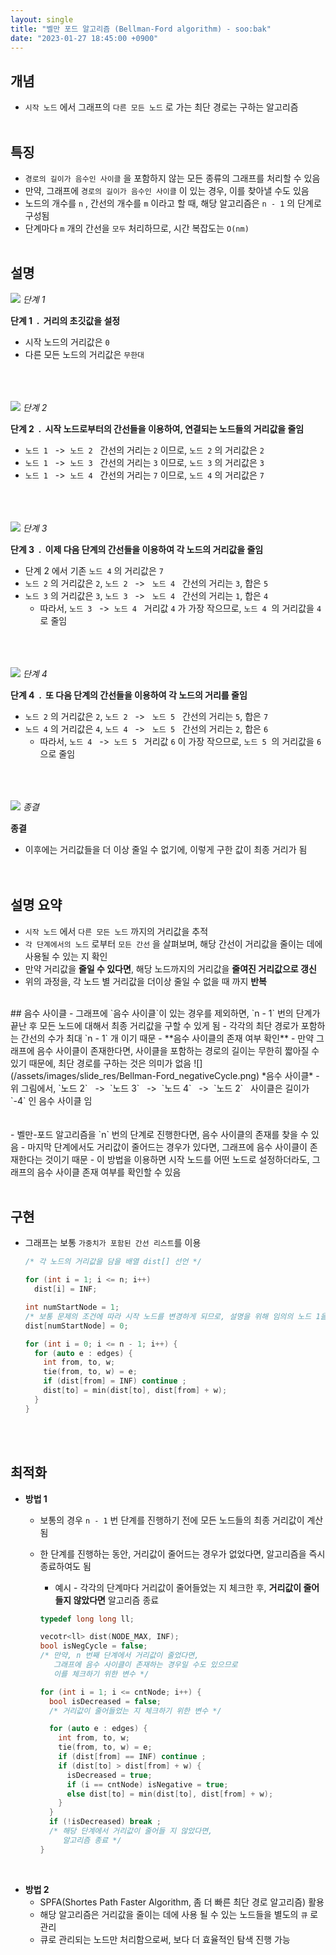 ```yaml
---
layout: single
title: "벨만 포드 알고리즘 (Bellman-Ford algorithm) - soo:bak"
date: "2023-01-27 18:45:00 +0900"
---
```


## 개념
  - `시작 노드` 에서 그래프의 `다른 모든 노드` 로 가는 최단 경로는 구하는 알고리즘
<br><br>

## 특징
  - `경로의 길이가 음수인 사이클` 을 포함하지 않는 모든 종류의 그래프를 처리할 수 있음
  - 만약, 그래프에 `경로의 길이가 음수인 사이클` 이 있는 경우, 이를 찾아낼 수도 있음
  - 노드의 개수를 `n` , 간선의 개수를 `m` 이라고 할 때, 해당 알고리즘은 `n - 1` 의 단계로 구성됨
  - 단계마다 `m` 개의 간선을 `모두` 처리하므로, 시간 복잡도는 `O(nm)`
<br><br>

## 설명

  ![](/assets/images/slide_res/Bellman-Ford_step1.png)
  *단계 1*

  <b>단계 1&nbsp; . &nbsp;거리의 초깃값을 설정</b><br>

  - 시작 노드의 거리값은 `0`<br>
  - 다른 모든 노드의 거리값은 `무한대`<br>

  <br><br><br>
  ![](/assets/images/slide_res/Bellman-Ford_step2.png)
  *단계 2*

  <b>단계 2&nbsp; . &nbsp;시작 노드로부터의 간선들을 이용하여, 연결되는 노드들의 거리값을 줄임</b><br>

  - `노드 1` &nbsp; -> &nbsp;`노드 2` &nbsp; 간선의 거리는 `2` 이므로, `노드 2` 의 거리값은 `2` <br>
  - `노드 1` &nbsp; -> &nbsp;`노드 3` &nbsp; 간선의 거리는 `3` 이므로, `노드 3` 의 거리값은 `3`<br>
  - `노드 1` &nbsp; -> &nbsp;`노드 4` &nbsp; 간선의 거리는 `7` 이므로, `노드 4` 의 거리값은 `7`<br>

  <br><br><br>
  ![](/assets/images/slide_res/Bellman-Ford_step3.png)
  *단계 3*

  <b>단계 3&nbsp; . &nbsp;이제 다음 단계의 간선들을 이용하여 각 노드의 거리값을 줄임</b><br>


  - 단계 2 에서 기존 `노드 4` 의 거리값은 `7`
  - `노드 2` 의 거리값은 `2`, `노드 2` &nbsp; -> &nbsp; `노드 4` &nbsp; 간선의 거리는 `3`, 합은 `5` <br>
  - `노드 3` 의 거리값은 `3`, `노드 3` &nbsp; -> &nbsp; `노드 4` &nbsp; 간선의 거리는 `1`, 합은 `4` <br>
    - 따라서, `노드 3` &nbsp; -> &nbsp;`노드 4` &nbsp; 거리값 `4` 가 가장 작으므로, `노드 4` &nbsp;의 거리값을 `4` 로 줄임

  <br><br><br>
  ![](/assets/images/slide_res/Bellman-Ford_step4.png)
  *단계 4*

  <b>단계 4&nbsp; . &nbsp;또 다음 단계의 간선들을 이용하여 각 노드의 거리를 줄임</b><br>


  - `노드 2` 의 거리값은 `2`, `노드 2` &nbsp; -> &nbsp; `노드 5` &nbsp; 간선의 거리는 `5`, 합은 `7` <br>
  - `노드 4` 의 거리값은 `4`, `노드 4` &nbsp; -> &nbsp; `노드 5` &nbsp; 간선의 거리는 `2`, 합은 `6` <br>
    - 따라서, `노드 4` &nbsp; -> &nbsp;`노드 5` &nbsp; 거리값 `6` 이 가장 작으므로, `노드 5` &nbsp;의 거리값을 `6` 으로 줄임

  <br><br><br>
  ![](/assets/images/slide_res/Bellman-Ford_finalResult.png)
  *종결*

  <b>종결</b><br>
  - 이후에는 거리값들을 더 이상 줄일 수 없기에, 이렇게 구한 값이 최종 거리가 됨<br>
<br><br>

## 설명 요약
  - `시작 노드` 에서 `다른 모든 노드` 까지의 거리값을 추적
  - `각 단계에서의 노드` 로부터 `모든 간선` 을 살펴보며, 해당 간선이 거리값을 줄이는 데에 사용될 수 있는 지 확인
  - 만약 거리값을 **줄일 수 있다면**, 해당 노드까지의 거리값을 **줄여진 거리값으로 갱신**
  - 위의 과정을, 각 노드 별 거리값을 더이상 줄일 수 없을 때 까지 **반복**

<br>
## 음수 사이클
  - 그래프에 `음수 사이클`이 있는 경우를 제외하면, `n - 1` 번의 단계가 끝난 후 모든 노드에 대해서 최종 거리값을 구할 수 있게 됨
    - 각각의 최단 경로가 포함하는 간선의 수가 최대 `n - 1` 개 이기 때문
  - **음수 사이클의 존재 여부 확인**
    - 만약 그래프에 음수 사이클이 존재한다면, 사이클을 포함하는 경로의 길이는 무한히 짧아질 수 있기 때문에, 최단 경로를 구하는 것은 의미가 없음
  ![](/assets/images/slide_res/Bellman-Ford_negativeCycle.png)
  *음수 사이클*
      - 위 그림에서, `노드 2` &nbsp; -> &nbsp;`노드 3` &nbsp; -> &nbsp;`노드 4` &nbsp; -> &nbsp;`노드 2` &nbsp; 사이클은 길이가 `-4` 인 음수 사이클 임
    <br><br><br>
    - 벨만-포드 알고리즘을 `n` 번의 단계로 진행한다면, 음수 사이클의 존재를 찾을 수 있음
      - 마지막 단계에서도 거리값이 줄어드는 경우가 있다면, 그래프에 음수 사이클이 존재한다는 것이기 때문
      - 이 방법을 이용하면 시작 노드를 어떤 노드로 설정하더라도, 그래프의 음수 사이클 존재 여부를 확인할 수 있음
<br><br>


## 구현
- 그래프는 보통 `가중치가 포함된 간선 리스트`를 이용

  ```c++
  /* 각 노드의 거리값을 담을 배열 dist[] 선언 */

  for (int i = 1; i <= n; i++)
    dist[i] = INF;

  int numStartNode = 1;
  /* 보통 문제의 조건에 따라 시작 노드를 변경하게 되므로, 설명을 위해 임의의 노드 1을 시작 노드로 선언하였음 */
  dist[numStartNode] = 0;

  for (int i = 0; i <= n - 1; i++) {
    for (auto e : edges) {
      int from, to, w;
      tie(from, to, w) = e;
      if (dist[from] = INF) continue ;
      dist[to] = min(dist[to], dist[from] + w);
    }
  }
  ```
<br><br>


## 최적화
- **방법 1**
  - 보통의 경우 `n - 1` 번 단계를 진행하기 전에 모든 노드들의 최종 거리값이 계산 됨
  - 한 단계를 진행하는 동안, 거리값이 줄어드는 경우가 없었다면, 알고리즘을 즉시 종료하여도 됨
    - 예시 - 각각의 단계마다 거리값이 줄어들었는 지 체크한 후, **거리값이 줄어들지 않았다면** 알고리즘 종료

    ```c++
    typedef long long ll;

    vecotr<ll> dist(NODE_MAX, INF);
    bool isNegCycle = false;
    /* 만약, n 번째 단계에서 거리값이 줄었다면,
       그래프에 음수 사이클이 존재하는 경우일 수도 있으므로
       이를 체크하기 위한 변수 */

    for (int i = 1; i <= cntNode; i++) {
      bool isDecreased = false;
      /* 거리값이 줄어들었는 지 체크하기 위한 변수 */

      for (auto e : edges) {
        int from, to, w;
        tie(from, to, w) = e;
        if (dist[from] == INF) continue ;
        if (dist[to] > dist[from] + w) {
          isDecreased = true;
          if (i == cntNode) isNegative = true;
          else dist[to] = min(dist[to], dist[from] + w);
        }
      }
      if (!isDecreased) break ;
      /* 해당 단계에서 거리값이 줄어들 지 않았다면,
         알고리즘 종료 */
    }
    ```
<br>

- **방법 2**
  - SPFA(Shortes Path Faster Algorithm, 좀 더 빠른 최단 경로 알고리즘) 활용
  - 해당 알고리즘은 거리값을 줄이는 데에 사용 될 수 있는 노드들을 별도의 `큐` 로 관리
  - 큐로 관리되는 노드만 처리함으로써, 보다 더 효율적인 탐색 진행 가능
<br><br>

